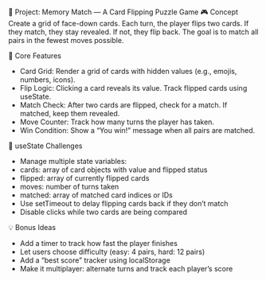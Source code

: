 🧠 Project: Memory Match — A Card Flipping Puzzle Game
🎮 Concept
Create a grid of face-down cards. Each turn, the player flips two cards. If they match, they stay revealed. If not, they flip back. The goal is to match all pairs in the fewest moves possible.

🔧 Core Features

- Card Grid: Render a grid of cards with hidden values (e.g., emojis, numbers, icons).
- Flip Logic: Clicking a card reveals its value. Track flipped cards using useState.
- Match Check: After two cards are flipped, check for a match. If matched, keep them revealed.
- Move Counter: Track how many turns the player has taken.
- Win Condition: Show a “You win!” message when all pairs are matched.

🧩 useState Challenges

- Manage multiple state variables:
- cards: array of card objects with value and flipped status
- flipped: array of currently flipped cards
- moves: number of turns taken
- matched: array of matched card indices or IDs
- Use setTimeout to delay flipping cards back if they don’t match
- Disable clicks while two cards are being compared

💡 Bonus Ideas

- Add a timer to track how fast the player finishes
- Let users choose difficulty (easy: 4 pairs, hard: 12 pairs)
- Add a “best score” tracker using localStorage
- Make it multiplayer: alternate turns and track each player’s score
